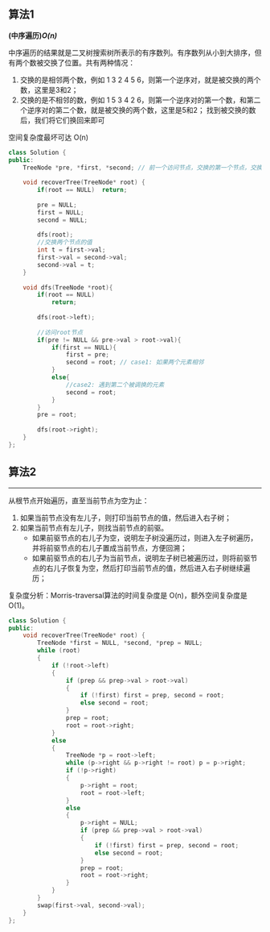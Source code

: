 ## 算法1

**(中序遍历)*O(n)***

中序遍历的结果就是二叉树搜索树所表示的有序数列。有序数列从小到大排序，但有两个数被交换了位置。共有两种情况：

1. 交换的是相邻两个数，例如 1 3 2 4 5 6，则第一个逆序对，就是被交换的两个数，这里是3和2；
2. 交换的是不相邻的数，例如 1 5 3 4 2 6，则第一个逆序对的第一个数，和第二个逆序对的第二个数，就是被交换的两个数，这里是5和2；
找到被交换的数后，我们将它们换回来即可

空间复杂度最坏可达 O(n)

```CPP
class Solution {
public:
    TreeNode *pre, *first, *second; // 前一个访问节点，交换的第一个节点，交换的第二个节点
    
    void recoverTree(TreeNode* root) {
        if(root == NULL)  return;
        
        pre = NULL;
        first = NULL;
        second = NULL;
        
        dfs(root);
        //交换两个节点的值
        int t = first->val;
        first->val = second->val;
        second->val = t;
    }
    
    void dfs(TreeNode *root){
        if(root == NULL)
            return;
        
        dfs(root->left);
        
        //访问root节点
        if(pre != NULL && pre->val > root->val){
            if(first == NULL){
                first = pre;
                second = root; // case1: 如果两个元素相邻
            }
            else{
                //case2: 遇到第二个被调换的元素
                second = root;
            }
        }
        pre = root;
        
        dfs(root->right);
    }
};
```

## 算法2

******

从根节点开始遍历，直至当前节点为空为止：

1. 如果当前节点没有左儿子，则打印当前节点的值，然后进入右子树；
2. 如果当前节点有左儿子，则找当前节点的前驱。
   - 如果前驱节点的右儿子为空，说明左子树没遍历过，则进入左子树遍历，并将前驱节点的右儿子置成当前节点，方便回溯；
   - 如果前驱节点的右儿子为当前节点，说明左子树已被遍历过，则将前驱节点的右儿子恢复为空，然后打印当前节点的值，然后进入右子树继续遍历；

复杂度分析：Morris-traversal算法的时间复杂度是 O(n)，额外空间复杂度是 O(1)。
```CPP
class Solution {
public:
    void recoverTree(TreeNode* root) {
        TreeNode *first = NULL, *second, *prep = NULL;
        while (root)
        {
            if (!root->left)
            {
                if (prep && prep->val > root->val)
                {
                    if (!first) first = prep, second = root;
                    else second = root;
                }
                prep = root;
                root = root->right;
            }
            else
            {
                TreeNode *p = root->left;
                while (p->right && p->right != root) p = p->right;
                if (!p->right)
                {
                    p->right = root;
                    root = root->left;
                }
                else
                {
                    p->right = NULL;
                    if (prep && prep->val > root->val)
                    {
                        if (!first) first = prep, second = root;
                        else second = root;
                    }
                    prep = root;
                    root = root->right;
                }
            }
        }
        swap(first->val, second->val);
    }
};
```